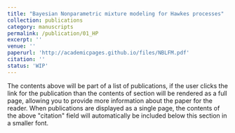 ```yaml
---
title: "Bayesian Nonparametric mixture modeling for Hawkes processes"
collection: publications
category: manuscripts
permalink: /publication/01_HP
excerpt: ''
venue: ''
paperurl: 'http://academicpages.github.io/files/NBLFM.pdf'
citation: ''
status: 'WIP'
---
```


The contents above will be part of a list of publications, if the user clicks the link for the publication than the contents of section will be rendered as a full page, allowing you to provide more information about the paper for the reader. When publications are displayed as a single page, the contents of the above "citation" field will automatically be included below this section in a smaller font.
